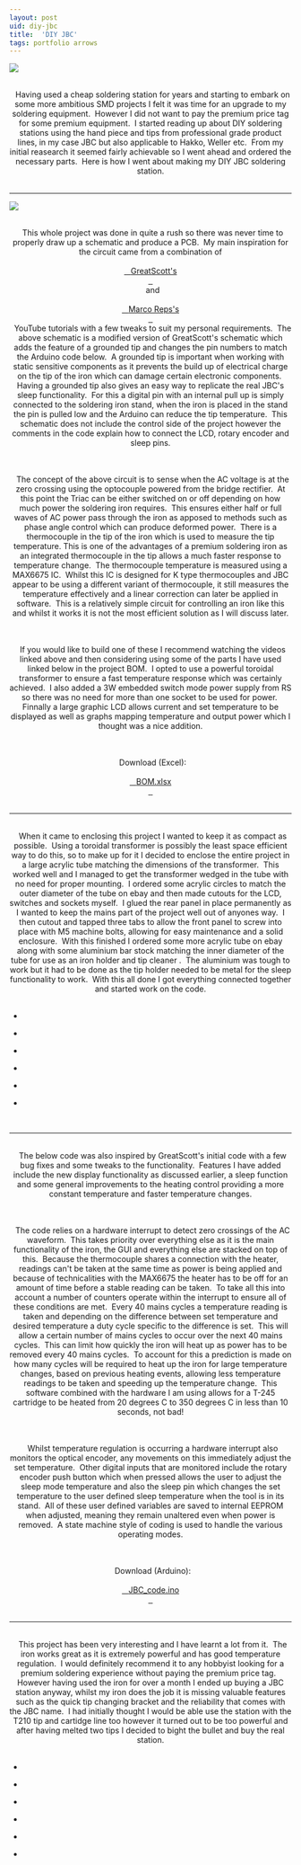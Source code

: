 ```yaml
---
layout: post
uid: diy-jbc
title:  'DIY JBC'
tags: portfolio arrows
---
```


<a href="{{ site.url }}/images/portfolio/diy-jbc/IMG_5667.jpg">
<img src = "{{ site.url }}/images/portfolio/diy-jbc/IMG_5667.jpg">
</a>


<div class="sqs-html-content">
 <p class="" style="text-align:center;white-space:pre-wrap;">
  Having used a cheap soldering station for years and starting to embark on some more ambitious SMD projects I felt it was time for an upgrade to my soldering equipment.  However I did not want to pay the premium price tag for some premium equipment.  I started reading up about DIY soldering stations using the hand piece and tips from professional grade product lines, in my case JBC but also applicable to Hakko, Weller etc.  From my initial reasearch it seemed fairly achievable so I went ahead and ordered the necessary parts.  Here is how I went about making my DIY JBC soldering station.
 </p>
</div>


<hr>

<a href="{{ site.url }}/images/portfolio/diy-jbc/Capture.jpg">
<img src = "{{ site.url }}/images/portfolio/diy-jbc/Capture.jpg">
</a>


<div class="sqs-html-content">
 <p class="" style="text-align:center;white-space:pre-wrap;">
  This whole project was done in quite a rush so there was never time to properly draw up a schematic and produce a PCB.  My main inspiration for the circuit came from a combination of
  <a href="https://www.youtube.com/watch?v=UvH49nzpJts" target="_blank">
   GreatScott's
  </a>
  and
  <a href="https://www.youtube.com/watch?v=GYIiOkr6x9o" target="_blank">
   Marco Reps's
  </a>
  YouTube tutorials with a few tweaks to suit my personal requirements.  The above schematic is a modified version of GreatScott's schematic which adds the feature of a grounded tip and changes the pin numbers to match the Arduino code below.  A grounded tip is important when working with static sensitive components as it prevents the build up of electrical charge on the tip of the iron which can damage certain electronic components.  Having a grounded tip also gives an easy way to replicate the real JBC's sleep functionality.  For this a digital pin with an internal pull up is simply connected to the soldering iron stand, when the iron is placed in the stand the pin is pulled low and the Arduino can reduce the tip temperature.  This schematic does not include the control side of the project however the comments in the code explain how to connect the LCD, rotary encoder and sleep pins.
 </p>
 <p class="" style="text-align:center;white-space:pre-wrap;">
  The concept of the above circuit is to sense when the AC voltage is at the zero crossing using the optocouple powered from the bridge rectifier.  At this point the Triac can be either switched on or off depending on how much power the soldering iron requires.  This ensures either half or full waves of AC power pass through the iron as apposed to methods such as phase angle control which can produce deformed power.  There is a thermocouple in the tip of the iron which is used to measure the tip temperature. This is one of the advantages of a premium soldering iron as an integrated thermocouple in the tip allows a much faster response to temperature change.  The thermocouple temperature is measured using a MAX6675 IC.  Whilst this IC is designed for K type thermocouples and JBC appear to be using a different variant of thermocouple, it still measures the temperature effectively and a linear correction can later be applied in software.  This is a relatively simple circuit for controlling an iron like this and whilst it works it is not the most efficient solution as I will discuss later.
 </p>
 <p class="" style="text-align:center;white-space:pre-wrap;">
  If you would like to build one of these I recommend watching the videos linked above and then considering using some of the parts I have used linked below in the project BOM.  I opted to use a powerful toroidal transformer to ensure a fast temperature response which was certainly achieved.  I also added a 3W embedded switch mode power supply from RS so there was no need for more than one socket to be used for power.  Finnally a large graphic LCD allows current and set temperature to be displayed as well as graphs mapping temperature and output power which I thought was a nice addition.
 </p>
 <p class="" style="text-align:center;white-space:pre-wrap;">
  Download (Excel):
  <a href="{{ site.url }}/files/diy-jbc/BOM.xlsx">
   BOM.xlsx
  </a>
 </p>
</div>


<hr>

<div class="sqs-html-content">
 <p class="" style="text-align:center;white-space:pre-wrap;">
  When it came to enclosing this project I wanted to keep it as compact as possible.  Using a toroidal transformer is possibly the least space efficient way to do this, so to make up for it I decided to enclose the entire project in a large acrylic tube matching the dimensions of the transformer.  This worked well and I managed to get the transformer wedged in the tube with no need for proper mounting.  I ordered some acrylic circles to match the outer diameter of the tube on ebay and then made cutouts for the LCD, switches and sockets myself.  I glued the rear panel in place permanently as I wanted to keep the mains part of the project well out of anyones way.  I then cutout and tapped three tabs to allow the front panel to screw into place with M5 machine bolts, allowing for easy maintenance and a solid enclosure.  With this finished I ordered some more acrylic tube on ebay along with some aluminium bar stock matching the inner diameter of the tube for use as an iron holder and tip cleaner .  The aluminium was tough to work but it had to be done as the tip holder needed to be metal for the sleep functionality to work.  With this all done I got everything connected together and started work on the code.
 </p>
</div>


<ul class="projects clearfix">
  <li>
    <div class="project" style='background-image: url({{ site.url }}/images/portfolio/diy-jbc/IMG_20170621_130712.jpg)'>
      <a class="cover" href="{{ site.url }}/images/portfolio/diy-jbc/IMG_20170621_130712.jpg"></a>
    </div>
  </li>
  <li>
    <div class="project" style='background-image: url({{ site.url }}/images/portfolio/diy-jbc/IMG_20170621_131248.jpg)'>
      <a class="cover" href="{{ site.url }}/images/portfolio/diy-jbc/IMG_20170621_131248.jpg"></a>
    </div>
  </li>
  <li>
    <div class="project" style='background-image: url({{ site.url }}/images/portfolio/diy-jbc/IMG_20170621_153150.jpg)'>
      <a class="cover" href="{{ site.url }}/images/portfolio/diy-jbc/IMG_20170621_153150.jpg"></a>
    </div>
  </li>
  <li>
    <div class="project" style='background-image: url({{ site.url }}/images/portfolio/diy-jbc/IMG_20170617_163425.jpg)'>
      <a class="cover" href="{{ site.url }}/images/portfolio/diy-jbc/IMG_20170617_163425.jpg"></a>
    </div>
  </li>
  <li>
    <div class="project" style='background-image: url({{ site.url }}/images/portfolio/diy-jbc/IMG_20170617_160425.jpg)'>
      <a class="cover" href="{{ site.url }}/images/portfolio/diy-jbc/IMG_20170617_160425.jpg"></a>
    </div>
  </li>
  <li>
    <div class="project" style='background-image: url({{ site.url }}/images/portfolio/diy-jbc/IMG_20170617_191903.jpg)'>
      <a class="cover" href="{{ site.url }}/images/portfolio/diy-jbc/IMG_20170617_191903.jpg"></a>
    </div>
  </li>
</ul>
<br>


<hr>

<div class="sqs-html-content">
 <p class="" style="text-align:center;white-space:pre-wrap;">
  The below code was also inspired by GreatScott's initial code with a few bug fixes and some tweaks to the functionality.  Features I have added include the new display functionality as discussed earlier, a sleep function and some general improvements to the heating control providing a more constant temperature and faster temperature changes.
 </p>
 <p class="" style="text-align:center;white-space:pre-wrap;">
  The code relies on a hardware interrupt to detect zero crossings of the AC waveform.  This takes priority over everything else as it is the main functionality of the iron, the GUI and everything else are stacked on top of this.  Because the thermocouple shares a connection with the heater, readings can't be taken at the same time as power is being applied and because of technicalities with the MAX6675 the heater has to be off for an amount of time before a stable reading can be taken.  To take all this into account a number of counters operate within the interrupt to ensure all of these conditions are met.  Every 40 mains cycles a temperature reading is taken and depending on the difference between set temperature and desired temperature a duty cycle specific to the difference is set.  This will allow a certain number of mains cycles to occur over the next 40 mains cycles.  This can limit how quickly the iron will heat up as power has to be removed every 40 mains cycles.  To account for this a prediction is made on how many cycles will be required to heat up the iron for large temperature changes, based on previous heating events, allowing less temperature readings to be taken and speeding up the temperature change.  This software combined with the hardware I am using allows for a T-245 cartridge to be heated from 20 degrees C to 350 degrees C in less than 10 seconds, not bad!
 </p>
 <p class="" style="text-align:center;white-space:pre-wrap;">
  Whilst temperature regulation is occurring a hardware interrupt also monitors the optical encoder, any movements on this immediately adjust the set temperature.  Other digital inputs that are monitored include the rotary encoder push button which when pressed allows the user to adjust the sleep mode temperature and also the sleep pin which changes the set temperature to the user defined sleep temperature when the tool is in its stand.  All of these user defined variables are saved to internal EEPROM when adjusted, meaning they remain unaltered even when power is removed.  A state machine style of coding is used to handle the various operating modes.
 </p>
 <p class="" style="text-align:center;white-space:pre-wrap;">
  Download (Arduino):
  <a href="{{ site.url }}/files/diy-jbc/JBC_code.ino">
   JBC_code.ino
  </a>
 </p>
</div>


<hr>

<div class="sqs-html-content">
 <p class="" style="text-align:center;white-space:pre-wrap;">
  This project has been very interesting and I have learnt a lot from it.  The iron works great as it is extremely powerful and has good temperature regulation.  I would definitely recommend it to any hobbyist looking for a premium soldering experience without paying the premium price tag.   However having used the iron for over a month I ended up buying a JBC station anyway, whilst my iron does the job it is missing valuable features such as the quick tip changing bracket and the reliability that comes with the JBC name.  I had initially thought I would be able use the station with the T210 tip and cartidge line too however it turned out to be too powerful and after having melted two tips I decided to bight the bullet and buy the real station.
 </p>
</div>


<ul class="projects clearfix">
  <li>
    <div class="project" style='background-image: url({{ site.url }}/images/portfolio/diy-jbc/IMG_20170622_121051.jpg)'>
      <a class="cover" href="{{ site.url }}/images/portfolio/diy-jbc/IMG_20170622_121051.jpg"></a>
    </div>
  </li>
  <li>
    <div class="project" style='background-image: url({{ site.url }}/images/portfolio/diy-jbc/IMG_20170612_182834.jpg)'>
      <a class="cover" href="{{ site.url }}/images/portfolio/diy-jbc/IMG_20170612_182834.jpg"></a>
    </div>
  </li>
  <li>
    <div class="project" style='background-image: url({{ site.url }}/images/portfolio/diy-jbc/IMG_20170622_121032.jpg)'>
      <a class="cover" href="{{ site.url }}/images/portfolio/diy-jbc/IMG_20170622_121032.jpg"></a>
    </div>
  </li>
  <li>
    <div class="project" style='background-image: url({{ site.url }}/images/portfolio/diy-jbc/IMG_20170622_121325.jpg)'>
      <a class="cover" href="{{ site.url }}/images/portfolio/diy-jbc/IMG_20170622_121325.jpg"></a>
    </div>
  </li>
  <li>
    <div class="project" style='background-image: url({{ site.url }}/images/portfolio/diy-jbc/IMG_20170622_121108.jpg)'>
      <a class="cover" href="{{ site.url }}/images/portfolio/diy-jbc/IMG_20170622_121108.jpg"></a>
    </div>
  </li>
  <li>
    <div class="project" style='background-image: url({{ site.url }}/images/portfolio/diy-jbc/IMG_20170622_121335.jpg)'>
      <a class="cover" href="{{ site.url }}/images/portfolio/diy-jbc/IMG_20170622_121335.jpg"></a>
    </div>
  </li>
</ul>
<br>


